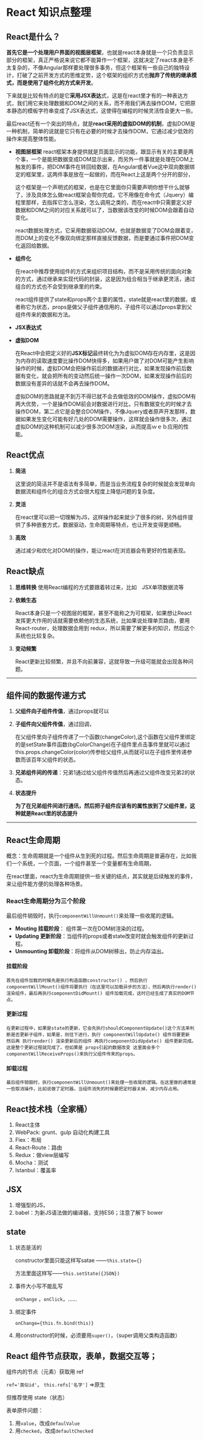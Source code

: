 # React 知识点整理

## React是什么？

**首先它是一个处理用户界面的视图层框架**，也就是react本身就是一个只负责显示部分的框架，真正严格说来说它都不能算作一个框架，这就决定了react本身是不太复杂的，不像Angular那样要处理很多事务，但这个框架有一些自己的独特设计，打破了之前开发方式的思维定势，这个框架的组织方式也**抛弃了传统的继承模式，而是使用了组件化的方式来开发**。

下来就是比较有特点的是它**采用JSX表达**式，这是在react里才有的一种表达方式，我们用它来处理数据和DOM之间的关系，而不用我们再去操作DOM，它把原本静态的模板字符串变成了JSX表达式，这使得在编程的时候灵活性会更大一些。

最后react还有一个突出的特点，就是**react采用的虚拟DOM的机制**，虚拟DOM是一种机制，简单的说就是它只有在必要的时候才去操作DOM，它通过减少低效的操作来提高整体性能。

- **视图层框架**
  react框架本身提供就是页面显示的功能，跟显示有关的主要是两个事，一个是能把数据变成DOM显示出来，而另外一件事就是处理在DOM上触发的事件，把DOM事件在转回给数据，在Angular或者Vue这中双向数据绑定的框架里，这两件事是放在一起做的，而在React上这是两个分开的部分，

  这个框架是一个声明式的框架，也是在它里面你只需要声明你想干什么就够了，涉及具体怎么做react框架会帮你完成，它不用像在命令式（Jquery）编程里那样，去指挥它怎么渲染，怎么调用之类的，而在react中只需要定义好数据和DOM之间的对应关系就可以了，当数据该改变的时候DOM会跟着自动变化。

  react数据处理方式，它采用数据驱动DOM，也就是数据变了DOM会跟着变，而DOM上的变化不像双向绑定那样直接反馈数据，而是要通过事件把DOM变化返回给数据。

- **组件化**

  在react中推荐使用组件的方式来组织项目结构，而不是采用传统的面向对象的方式，通过继承来实现代码的封装，这是因为组合相当于继承更灵活，通过组合的方式也不会受到继承里的约束。

  react组件提供了state和props两个主要的属性，state就是react里的数据，或者称它为状态，props是做父子组件通信用的，子组件可以通过props拿到父组件传来的数据和方法。

- **JSX表达式**

- **虚拟DOM**

  在React中会把定义好的**JSX标记**最终转化为为虚拟DOM存在内存里，这是因为内存的读取速度要比操作DOM快得多，如果用户做了对DOM可能产生影响操作的时候，虚拟DOM会把操作前后的数据进行对比，如果发现操作前后数据有变化，就会把所有的变动然后统一操作一次DOM，如果发现操作前后的数据没有差异的话就不会再去操作DOM。

  虚拟DOM的思路就是不到万不得已就不会去做低效的DOM操作，虚拟DOM有两大优势，一个是操作DOM前会对数据进行对比，只有数据变化的时候才去操作DOM，第二点它是会整合DOM操作，不像Jquery或者原声开发那样，数据如果发生变化可能有好几处的DOM需要操作，这样就会操作很多次，通过虚拟DOM的这种机制可以减少很多次DOM渲染，从而提高ｗｅｂ应用的性能。

## React优点

1. **简洁**

   这里说的简洁并不是语法有多简单，而是当业务流程复杂的时候就会发现单向数据流和组件化的组合方式会很大程度上降低问题的复杂度。

2. **灵活**

   在react里可以把一切理解为JS，这样操作起来就少了很多的树，另外组件提供了多种嵌套方式，数据驱动，生命周期等特点，也让开发变得更顺畅。

3. **高效**

   通过减少和优化对DOM的操作，能让react在浏览器会有更好的性能表现。

## React缺点

1. **思维转换**
   使用React编程的方式要跟着转过来，比如　JSX单项数据流等

2. **依赖生态**

   React本身只是一个视图层的框架，甚至不能称之为可框架，如果想让React发挥更大作用的话就需要依赖他的生态系统，比如果说处理单页路由，要用React-router，处理数据会用到 redux，所以需要了解更多的知识，然后这个系统也比较复杂。

3. **变动频繁**

   React更新比较频繁，并且不向前兼容，这就导致一升级可能就会出现各种问题。

---

## 组件间的数据传递方式

1. **父组件向子组件传值**，通过props就可以

2. **子组件向父组件传值**，通过回调，

   在父组件里向子组件传递了一个函数(changeColor),这个函数在父组件里绑定的是setState事件函数(bgColorChange)在子组件里点击事件里就可以通过this.props.changeColor(color)传参给父组件,从而就可以在子组件里传递参数而该百年父组件的状态。

3. **兄弟组件间的传递**：兄弟1通过给父组件传值然后再通过父组件改变兄弟2的状态。

4. **状态提升**

   **为了在兄弟组件间进行通讯，然后把子组件应该有的属性放到了父组件里，这种就是React里的状态提升**

---

## React生命周期

概念：生命周期就是一个组件从生到死的过程。然后生命周期是普遍存在，比如我们一个系统，一个页面，一个组件甚至一个变量都有生命周期，

在react里面，react为生命周期提供一些关键的结点，其实就是后续触发的事件，来让组件能方便的处理各种场景。

### **React生命周期分为三个阶段**

最后组件销毁时，执行`componentWillUnmount()`来处理一些收尾的逻辑。

- **Mouting  挂载阶段**： 组件第一次在DOM树渲染的过程。
- **Updating  更新阶段**：当组件的props或者state改变时就会触发组件的更新过程。
- **Unmounting  卸载阶段**：将组件从DOM树移出，防止内存溢出。

#### 挂载阶段

```
首先在组件加载的时候先是执行构造函数constructor() ，然后执行componentWillMount()组件将要执行（在这里可以加载异步的方法），然后再执行render() 渲染组件，最后再执行componentDidMount() 组件加载完成，这时已经生成了真实的DOM节点。
```

#### 更新过程

```
在更新过程中，如果是state的更新，它会先执行shouldComponentUpdate()这个方法来判断是否更新子组件，如果是，则往下进行，执行 componentWillUpdate() 组件将要更新  然后再 执行render() 渲染更新后的组件 再执行componentDidUpdate() 组件更新完成。这是整个更新过程就完成了。但如果是 props引起的数据改变 这里面会多个componentWillReceiveProps()来执行父组件传来的props。
```

#### 卸载过程

```
最后组件销毁时，执行componentWillUnmount()来处理一些收尾的逻辑。在这里做的通常是一些取消操作，比如说做了定时器，当组件消失的时候要把定时器关掉，减少内存占用。
```

## React技术栈（全家桶）

1. React主体
2. WebPack: grunt、gulp 自动化构建工具
3. Flex：布局
4. React-Route：路由
5. Redux：做view层编写
6. Mocha：测试
7. Istanbul：覆盖率

## JSX

1. 增强型的JS，
2. babel：为新JS语法做的编译器，支持ES6；注意了解下 bower

## state

1. 状态是活的

   constructor里面只能这样写satae ——`this.state={}`

   方法里面这样写——`this.setState({JSON})`

2. 事件大小写不能乱写

   `onChange` ，`onClick`，……

3. 绑定事件

   `onChange={this.fn.bind(this)}`

4. 用constructor的时候，必须要用`super()`，（super调用父类构造函数）

## React 组件节点获取，表单，数据交互等；

组件内的节点（元素）获取用 ref

`ref='类似id'`，  `this.refs['名字']` =>原生

但推荐使用 state（状态）

表单原件问题：

1. 用`value`，改成`defaulValue`
2. 用`checked`，改成`defaultChecked`